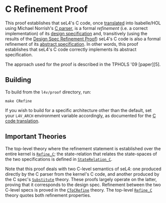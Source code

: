 <!--
     Copyright 2020, Data61, CSIRO (ABN 41 687 119 230)

     SPDX-License-Identifier: CC-BY-SA-4.0
-->

C Refinement Proof
==================

This proof establishes that seL4's C code, once [translated][cspec] into
Isabelle/HOL using Michael Norrish's [C parser][parser], is a formal
*refinement* (i.e. a correct implementation) of its
[design specification][dspec] and, transitively (using the results of
the [Design Spec Refinement Proof][refine]) seL4's C code is also
a formal refinement of its [abstract specification][aspec]. In other
words, this proof establishes that seL4's C code correctly implements
its abstract specification.

  [cspec]: ../../spec/cspec/
  [parser]: ../../tools/c-parser/
  [dspec]: ../../spec/design/
  [refine]: ../refine/
  [aspec]: ../../spec/abstract/

The approach used for the proof is described in the TPHOLS '09
[paper][5].

  [paper]: https://ts.data61.csiro.au/publications/nictaabstracts/Winwood_KSACN_09.abstract.pml  "Mind the gap: A verification framework for low-level C"

Building
--------

To build from the `l4v/proof` directory, run:

    make CRefine

If you wish to build for a specific architecture other than the default, set
your `L4V_ARCH` environment variable accordingly, as documented for the [C code
translation](../../spec/cspec/README.md).

Important Theories
------------------

The top-level theory where the refinement statement is established over
the entire kernel is [`Refine_C`](ARM/Refine_C.thy); the state-relation that
relates the state-spaces of the two specifications is defined in
[`StateRelation_C`](ARM/StateRelation_C.thy).

Note that this proof deals with two C-level semantics of seL4: one
produced directly by the C parser from the kernel's C code, and another
produced by the C spec's [`Substitute`](../../spec/cspec/Substitute.thy)
theory. These proofs largely operate on the latter, proving that it
corresponds to the design spec. Refinement between the two C-level specs
is proved in the [`CToCRefine`](lib/CToCRefine.thy) theory.
The top-level [`Refine_C`](ARM/Refine_C.thy) theory quotes both refinement
properties.

